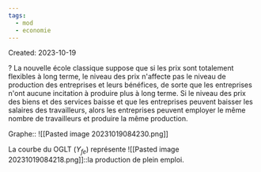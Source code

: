 ```yaml
---
tags:
  - mod
  - economie
---
```

Created: 2023-10-19

?
La nouvelle école classique suppose que si les prix sont totalement flexibles à long terme, le niveau des prix n'affecte pas le niveau de production des entreprises et leurs bénéfices, de sorte que les entreprises n'ont aucune incitation à produire plus à long terme. Si le niveau des prix des biens et des services baisse et que les entreprises peuvent baisser les salaires des travailleurs, alors les entreprises peuvent employer le même nombre de travailleurs et produire la même production.


Graphe:: ![[Pasted image 20231019084230.png]]


La courbe du OGLT ($Y_{fe}$) représente ![[Pasted image 20231019084218.png]]::la production de plein emploi.
<!--SR:!2024-04-12,3,270-->